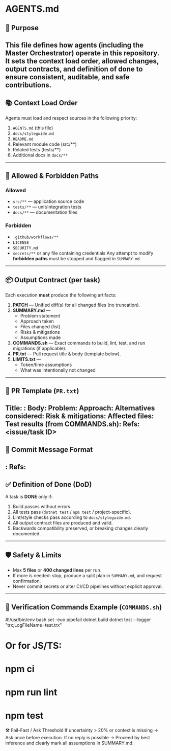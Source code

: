 # AGENTS.md
## 🎯 Purpose
This file defines how agents (including the Master Orchestrator) operate in this repository.  
It sets the **context load order**, **allowed changes**, **output contracts**, and **definition of done** to ensure consistent, auditable, and safe contributions.
---
## 📚 Context Load Order
Agents must load and respect sources in the following priority:
1. `AGENTS.md` (this file)
2. `docs/styleguide.md`
3. `README.md`
4. Relevant module code (src/**)
5. Related tests (tests/**)
6. Additional docs in `docs/**`
---
## 🚫 Allowed & Forbidden Paths
### Allowed
- `src/**` — application source code
- `tests/**` — unit/integration tests
- `docs/**` — documentation files
### Forbidden
- `.github/workflows/**`
- `LICENSE`
- `SECURITY.md`
- `secrets/**` or any file containing credentials
Any attempt to modify **forbidden paths** must be stopped and flagged in `SUMMARY.md`.
---
## 📦 Output Contract (per task)
Each execution **must** produce the following artifacts:
1. **PATCH** — Unified diff(s) for all changed files (no truncation).
2. **SUMMARY.md** —  
   - Problem statement  
   - Approach taken  
   - Files changed (list)  
   - Risks & mitigations  
   - Assumptions made
3. **COMMANDS.sh** — Exact commands to build, lint, test, and run migrations (if applicable).
4. **PR.txt** — Pull request title & body (template below).
5. **LIMITS.txt** —  
   - Token/time assumptions  
   - What was intentionally not changed
---
## 📝 PR Template (`PR.txt`)
Title: <scope>: <concise change>
Body:
Problem:
Approach:
Alternatives considered:
Risk & mitigations:
Affected files:
Test results (from COMMANDS.sh):
Refs: <issue/task ID>
---
## 💬 Commit Message Format
<scope>: <imperative summary>
Refs: <issue or task id>
---
## ✅ Definition of Done (DoD)
A task is **DONE** only if:
1. Build passes without errors.
2. All tests pass (`dotnet test` / `npm test` / project-specific).
3. Lint/style checks pass according to `docs/styleguide.md`.
4. All output contract files are produced and valid.
5. Backwards compatibility preserved, or breaking changes clearly documented.
---
## 🛡 Safety & Limits
- Max **5 files** or **400 changed lines** per run.  
- If more is needed: stop, produce a split plan in `SUMMARY.md`, and request confirmation.  
- Never commit secrets or alter CI/CD pipelines without explicit approval.  
---
## 🧪 Verification Commands Example (`COMMANDS.sh`)
#!/usr/bin/env bash
set -euo pipefail
dotnet build
dotnet test --logger "trx;LogFileName=test.trx"
# Or for JS/TS:
# npm ci
# npm run lint
# npm test
🛠 Fail-Fast / Ask Threshold
If uncertainty > 20% or context is missing → Ask once before execution.
If no reply is possible → Proceed by best inference and clearly mark all assumptions in SUMMARY.md.
